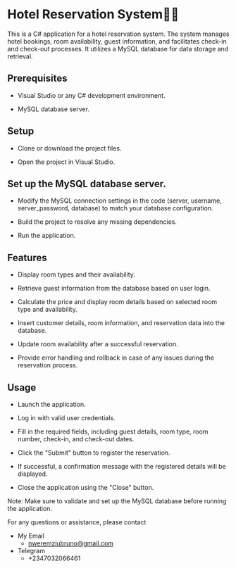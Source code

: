 
# Hotel Reservation System🏨🛌

This is a C# application for a hotel reservation system. The system manages hotel bookings, room availability, guest information, and facilitates check-in and check-out processes. It utilizes a MySQL database for data storage and retrieval.

## Prerequisites

- Visual Studio or any C# development environment.

- MySQL database server.

## Setup
- Clone or download the project files.
  
- Open the project in Visual Studio.

## Set up the MySQL database server.

- Modify the MySQL connection settings in the code (server, username, server_password, database) to match your database configuration.

- Build the project to resolve any missing dependencies.

- Run the application.

## Features

- Display room types and their availability.

- Retrieve guest information from the database based on user login.

- Calculate the price and display room details based on selected room type and availability.

- Insert customer details, room information, and reservation data into the database.

- Update room availability after a successful reservation.

- Provide error handling and rollback in case of any issues during the reservation process.

## Usage

- Launch the application.

- Log in with valid user credentials.

- Fill in the required fields, including guest details, room type, room number, check-in, and check-out dates.

- Click the "Submit" button to register the reservation.

- If successful, a confirmation message with the registered details will be displayed.

- Close the application using the "Close" button.

Note: Make sure to validate and set up the MySQL database before running the application.


For any questions or assistance, please contact 

- My Email
  - nweremziubruno@gmail.com
- Telegram
  - +2347032066461
